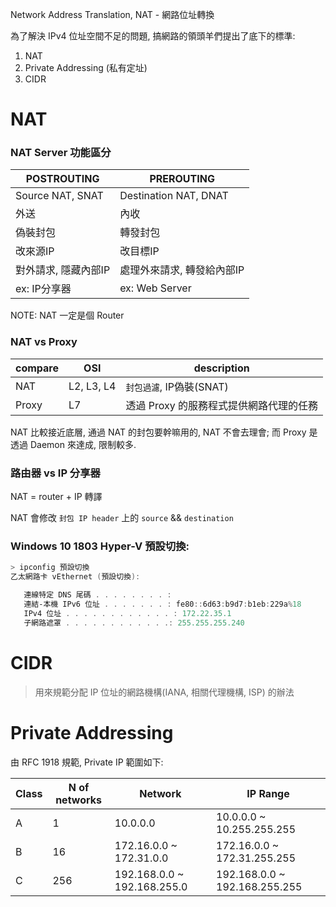 Network Address Translation, NAT - 網路位址轉換



為了解決 IPv4 位址空間不足的問題, 搞網路的領頭羊們提出了底下的標準:

1. NAT
2. Private Addressing (私有定址)
3. CIDR


# NAT

### NAT Server 功能區分

POSTROUTING         | PREROUTING
------------------- | ----------
Source NAT, SNAT    | Destination NAT, DNAT
外送                 | 內收
偽裝封包             | 轉發封包
改來源IP             | 改目標IP
對外請求, 隱藏內部IP  | 處理外來請求, 轉發給內部IP
ex: IP分享器         | ex: Web Server

NOTE: NAT 一定是個 Router


### NAT vs Proxy

compare | OSI        | description
------- | ---------- | -------------------------
NAT     | L2, L3, L4 | `封包過濾`, IP偽裝(SNAT)
Proxy   | L7         | 透過 Proxy 的服務程式提供網路代理的任務

NAT 比較接近底層, 通過 NAT 的封包要幹嘛用的, NAT 不會去理會; 而 Proxy 是透過 Daemon 來達成, 限制較多.


### 路由器 vs IP 分享器

NAT = router + IP 轉譯

NAT 會修改 `封包 IP header` 上的 `source` && `destination`


### Windows 10 1803 Hyper-V 預設切換:

```powershell
> ipconfig 預設切換
乙太網路卡 vEthernet (預設切換):

   連線特定 DNS 尾碼 . . . . . . . . :
   連結-本機 IPv6 位址 . . . . . . . : fe80::6d63:b9d7:b1eb:229a%18
   IPv4 位址 . . . . . . . . . . . . : 172.22.35.1
   子網路遮罩 . . . . . . . . . . . .: 255.255.255.240
```


# CIDR

> 用來規範分配 IP 位址的網路機構(IANA, 相關代理機構, ISP) 的辦法


# Private Addressing

由 RFC 1918 規範, Private IP 範圍如下:

Class   | N of networks | Network                     | IP Range
------- | ------------- | --------------------------- | -------------------------------
A       | 1             | 10.0.0.0                    | 10.0.0.0 ~ 10.255.255.255
B       | 16            | 172.16.0.0 ~ 172.31.0.0     | 172.16.0.0 ~ 172.31.255.255
C       | 256           | 192.168.0.0 ~ 192.168.255.0 | 192.168.0.0 ~ 192.168.255.255
